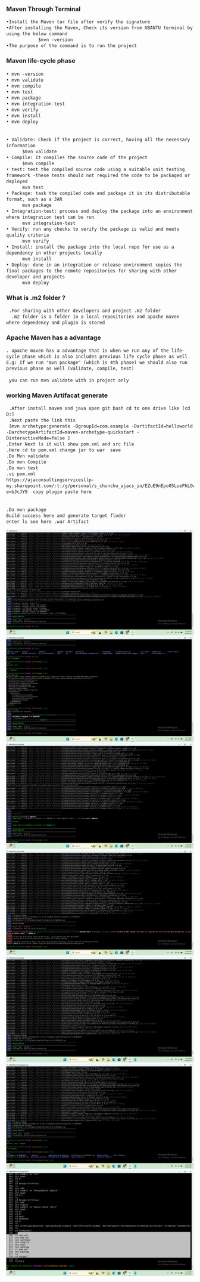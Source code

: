 ### Maven Through Terminal
	•Install the Maven tar file after verify the signature 
	•After installing the Maven, Check its version from UBANTU terminal by using the below command 
                $mvn -version 
	•The purpose of the command is to run the project 

### Maven life-cycle phase 
	• mvn -version 
	• mvn validate
	• mvn compile 
	• mvn test 
	• mvn package 
	• mvn integration-test
	• mvn verify 
	• mvn install
	• mvn deploy 
	
 
	• Validate: Check if the project is correct, having all the necessary information 
          $mvn validate 
	• Compile: It compiles the source code of the project 
          $mvn compile 
	• test: test the compiled source code using a suitable unit testing framework -these tests should not required the code to be packaged or deployed 
          mvn test 
	• Package: task the compiled code and package it in its distributable format, such as a JAR 
          mvn package 
	• Integration-test: process and deploy the package into an environment where integration test can be run 
          mvn integration-test 
	• Verify: run any checks to verify the package is valid and meets quality criteria 
          mvn verify 
	• Install: install the package into the local repo for use as a dependency in other projects locally 
          mvn install
	• Deploy: done in an integration or release environment copies the final packages to the remote repositories for sharing with other developer and projects 
          mvn deploy 

###  What is .m2 folder ? 
     .For sharing with other developers and project .m2 folder
      .m2 folder is a folder in a local repositories and apache maven where dependency and plugin is stored 


### Apache Maven has a advantage 
    . apache maven has a advantage that is when we run any of the life-cycle phase which is also includes previous life cycle phase as well 
    E.g: If we run "mvn package" (which is 4th phase) we should also run previous phase as well (validate, compile, test)
    
	 you can run mvn validate with in project only 

###	  working Maven Artifacat generate 
	 .After install maven and java open git bash cd to one drive like [cd D:]
	 .Next paste the link this 
	 [mvn archetype:generate -DgroupId=com.example -DartifactId=helloworld -DarchetypeArtifactId=maven-archetype-quickstart -DinteractiveMode=false ]
	.Enter Next ls it will show pom.xml and src file
	.Here cd to pom.xml change jar to war  save
	.Do Mvn validate
	.Do mvn Compile
	.Do mvn test
	.vi pom.xml 
	https://ajaconsultingservicesllp-my.sharepoint.com/:t:/g/personal/s_chunchu_ajacs_in/EZuE9nEpo05LuePhLOwgKtUB6CzC6DRL2ZaH_z6kPUulQQ?e=bJcJY9  copy plugin paste here 
	

	.Do mvn package 
	Build success here and generate target floder
	enter ls see here .war Artifact
![](images/mavnbuild.png)
![](images/mvn2.png)
![](images/mvn3.png)
![](images/mvn4.png)
![](images/mvn5.png)
![](images/mvn6.png)
![](images/mvn7.png)	
	
	